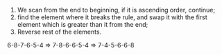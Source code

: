 1. We scan from the end to beginning, if it is ascending order, continue;
2. find the element where it breaks the rule, and swap it with the first element which is greater than it from the end;
3. Reverse rest of the elements.

6-8-7-6-5-4 => 7-8-6-6-5-4 => 7-4-5-6-6-8